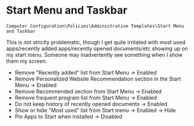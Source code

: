 # Start Menu and Taskbar

`Computer Configuration\Policies\Administrative Templates\Start Menu and Taskbar`

This is not strictly problematic, though I get quite irritated with most used apps/recently added apps/recently opened documents/etc showing up on my start menu. Someone may inadvertently see something when I show them my screen.

- Remove "Recently added" list from Start Menu -> Enabled
- Remove Personalized Website Recommendation section in the Start Menu -> Enabled
- Remove Recommended section from Start Menu -> Enabled
- Remove frequent program list from Start Menu -> Enabled
- Do not keep history of recently opened documents -> Enabled
- Show or hide "Most used" list from Start menu -> Enabled -> Hide
- Pin Apps to Start when installed -> Disabled
